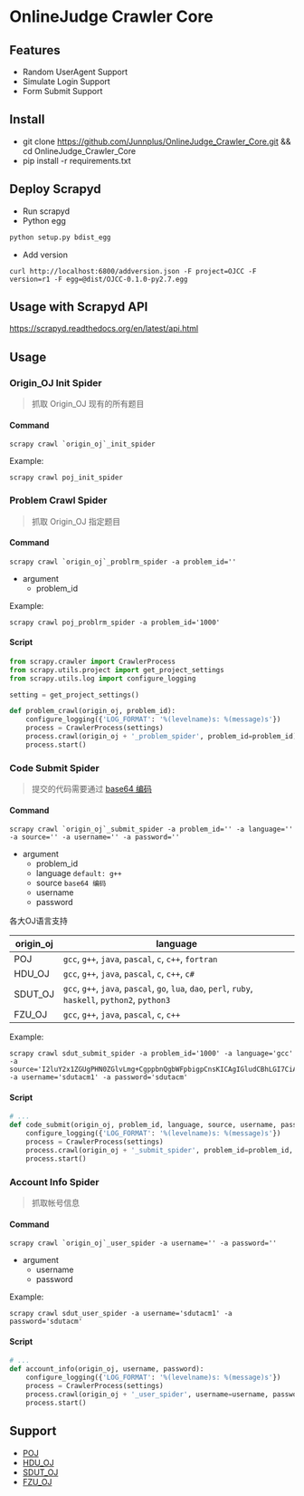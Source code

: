 # OnlineJudge Crawler Core

## Features

- Random UserAgent Support
- Simulate Login Support
- Form Submit Support

## Install

- git clone https://github.com/Junnplus/OnlineJudge_Crawler_Core.git && cd OnlineJudge_Crawler_Core
- pip install -r requirements.txt

## Deploy Scrapyd

- Run scrapyd
- Python egg
```python
python setup.py bdist_egg
```
- Add version
```shell
curl http://localhost:6800/addversion.json -F project=OJCC -F version=r1 -F egg=@dist/OJCC-0.1.0-py2.7.egg
```

## Usage with Scrapyd API

https://scrapyd.readthedocs.org/en/latest/api.html

## Usage

### Origin_OJ Init Spider

> 抓取 Origin_OJ 现有的所有题目

#### Command
```shell
scrapy crawl `origin_oj`_init_spider
```

Example:
```shell
scrapy crawl poj_init_spider
```

### Problem Crawl Spider

> 抓取 Origin_OJ 指定题目

#### Command
```shell
scrapy crawl `origin_oj`_problrm_spider -a problem_id=''
```
+ argument
    - problem_id

Example:
```shell
scrapy crawl poj_problrm_spider -a problem_id='1000'
```

#### Script
```python
from scrapy.crawler import CrawlerProcess
from scrapy.utils.project import get_project_settings
from scrapy.utils.log import configure_logging

setting = get_project_settings()

def problem_crawl(origin_oj, problem_id):
    configure_logging({'LOG_FORMAT': '%(levelname)s: %(message)s'})
    process = CrawlerProcess(settings)
    process.crawl(origin_oj + '_problem_spider', problem_id=problem_id)
    process.start()
```

### Code Submit Spider

> 提交的代码需要通过 [base64 编码](http://tool.chinaz.com/Tools/Base64.aspx)

#### Command
```shell
scrapy crawl `origin_oj`_submit_spider -a problem_id='' -a language='' -a source='' -a username='' -a password=''
```
+ argument
    - problem_id 
    - language `default: g++`
    - source `base64 编码`
    - username 
    - password

各大OJ语言支持

origin_oj | language
--------- | ---------
POJ       | `gcc`, `g++`, `java`, `pascal`, `c`, `c++`, `fortran`
HDU_OJ    | `gcc`, `g++`, `java`, `pascal`, `c`, `c++`, `c#`
SDUT_OJ   | `gcc`, `g++`, `java`, `pascal`, `go`, `lua`, `dao`, `perl`, `ruby`, `haskell`, `python2`, `python3`
FZU_OJ    | `gcc`, `g++`, `java`, `pascal`, `c`, `c++`

Example:
```shell
scrapy crawl sdut_submit_spider -a problem_id='1000' -a language='gcc' -a source='I2luY2x1ZGUgPHN0ZGlvLmg+CgppbnQgbWFpbigpCnsKICAgIGludCBhLGI7CiAgICBzY2FuZigiJWQgJWQiLCZhLCAmYik7CiAgICBwcmludGYoIiVkXG4iLGErYik7CiAgICByZXR1cm4gMDsKfQ==' -a username='sdutacm1' -a password='sdutacm'
```

#### Script
```python
# ...
def code_submit(origin_oj, problem_id, language, source, username, password):
    configure_logging({'LOG_FORMAT': '%(levelname)s: %(message)s'})
    process = CrawlerProcess(settings)
    process.crawl(origin_oj + '_submit_spider', problem_id=problem_id, language=language, source=source, username=username, password=password)
    process.start()
```

### Account Info Spider

> 抓取帐号信息

#### Command
```shell
scrapy crawl `origin_oj`_user_spider -a username='' -a password=''
```
+ argument
    - username 
    - password

Example:
```shell
scrapy crawl sdut_user_spider -a username='sdutacm1' -a password='sdutacm'
```

#### Script
```python
# ...
def account_info(origin_oj, username, password):
    configure_logging({'LOG_FORMAT': '%(levelname)s: %(message)s'})
    process = CrawlerProcess(settings)
    process.crawl(origin_oj + '_user_spider', username=username, password=password)
    process.start()
```

## Support

- [POJ](http://poj.org)
- [HDU_OJ](http://acm.hdu.edu.cn)
- [SDUT_OJ](http://acm.sdut.edu.cn)
- [FZU_OJ](http://acm.fzu.edu.cn)
